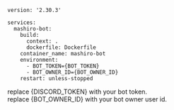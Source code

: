 ```
version: '2.30.3'

services:
  mashiro-bot:
    build:
      context: .
      dockerfile: Dockerfile
    container_name: mashiro-bot
    environment:
      - BOT_TOKEN={BOT_TOKEN}
      - BOT_OWNER_ID={BOT_OWNER_ID}
    restart: unless-stopped

```

replace {DISCORD_TOKEN} with your bot token. <br>
replace {BOT_OWNER_ID} with your bot owner user id.